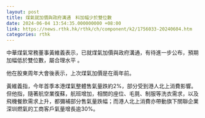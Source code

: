 ```yaml
---
layout: post
title: 煤氣就加價與政府溝通　料加幅少於雙位數
date: 2024-06-04 13:54:35.000000000 +08:00
link: https://news.rthk.hk/rthk/ch/component/k2/1756033-20240604.htm
categories: rthk
---
```


中華煤氣常務董事黃維義表示，已就煤氣加價與政府溝通，有待進一步公布，預期加幅低於雙位數，屬合理水平 。

他在股東周年大會後表示，上次煤氣加價是在兩年前。

黃維義指，今年首季本港煤氣整體售氣量跌約2%，部分受到港人北上消費影響。但他指，隨著航空業復蘇，航班增加，相關的座位、毛氈、制服等洗衣需求，以及飛機餐飲需求上升，都彌補部分售氣量跌幅；而港人北上消費亦帶動旗下關聯企業深圳燃氣的工商客戶氣量增長逾30%。
